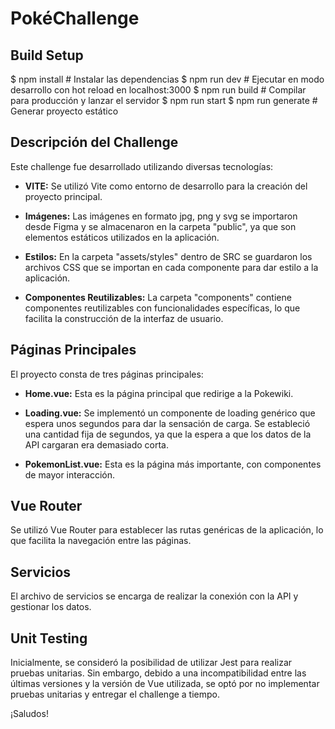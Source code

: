 # PokéChallenge

## Build Setup

$ npm install   # Instalar las dependencias
$ npm run dev   # Ejecutar en modo desarrollo con hot reload en localhost:3000
$ npm run build # Compilar para producción y lanzar el servidor
$ npm run start
$ npm run generate # Generar proyecto estático

## Descripción del Challenge

Este challenge fue desarrollado utilizando diversas tecnologías:

- **VITE:** Se utilizó Vite como entorno de desarrollo para la creación del proyecto principal.

- **Imágenes:** Las imágenes en formato jpg, png y svg se importaron desde Figma y se almacenaron en la carpeta "public", ya que son elementos estáticos utilizados en la aplicación.

- **Estilos:** En la carpeta "assets/styles" dentro de SRC se guardaron los archivos CSS que se importan en cada componente para dar estilo a la aplicación.

- **Componentes Reutilizables:** La carpeta "components" contiene componentes reutilizables con funcionalidades específicas, lo que facilita la construcción de la interfaz de usuario.

## Páginas Principales

El proyecto consta de tres páginas principales:

- **Home.vue:** Esta es la página principal que redirige a la Pokewiki.

- **Loading.vue:** Se implementó un componente de loading genérico que espera unos segundos para dar la sensación de carga. Se estableció una cantidad fija de segundos, ya que la espera a que los datos de la API cargaran era demasiado corta.

- **PokemonList.vue:** Esta es la página más importante, con componentes de mayor interacción.

## Vue Router

Se utilizó Vue Router para establecer las rutas genéricas de la aplicación, lo que facilita la navegación entre las páginas.

## Servicios

El archivo de servicios se encarga de realizar la conexión con la API y gestionar los datos.

## Unit Testing

Inicialmente, se consideró la posibilidad de utilizar Jest para realizar pruebas unitarias. Sin embargo, debido a una incompatibilidad entre las últimas versiones y la versión de Vue utilizada, se optó por no implementar pruebas unitarias y entregar el challenge a tiempo.

¡Saludos!
